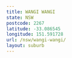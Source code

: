 ```yaml
---
title: WANGI WANGI
state: NSW
postcode: 2267
latitude: -33.086545
longitude: 151.591728
url: /nsw/wangi-wangi/
layout: suburb
---
```

